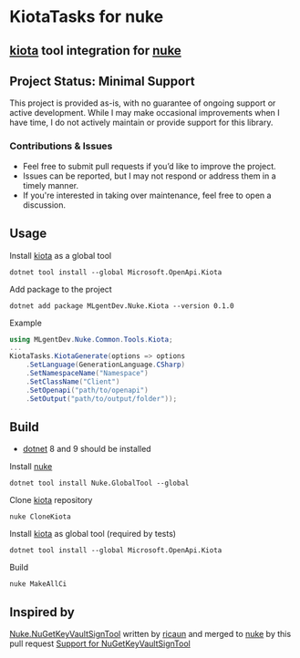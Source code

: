 # KiotaTasks for nuke
## [kiota](https://github.com/microsoft/kiota) tool integration for [nuke](https://github.com/nuke-build/nuke)

## Project Status: Minimal Support
This project is provided as-is, with no guarantee of ongoing support or active development. While I may make occasional improvements when I have time, I do not actively maintain or provide support for this library.

### Contributions & Issues
* Feel free to submit pull requests if you’d like to improve the project.
* Issues can be reported, but I may not respond or address them in a timely manner.
* If you're interested in taking over maintenance, feel free to open a discussion.

## Usage
Install [kiota](https://github.com/microsoft/kiota) as a global tool
```shell
dotnet tool install --global Microsoft.OpenApi.Kiota
```
Add package to the project
```shell
dotnet add package MLgentDev.Nuke.Kiota --version 0.1.0
```
Example
```csharp
using MLgentDev.Nuke.Common.Tools.Kiota;
...
KiotaTasks.KiotaGenerate(options => options
    .SetLanguage(GenerationLanguage.CSharp)
    .SetNamespaceName("Namespace")
    .SetClassName("Client")
    .SetOpenapi("path/to/openapi")
    .SetOutput("path/to/output/folder"));
```


## Build
* [dotnet](https://dotnet.microsoft.com/en-us/) 8 and 9 should be installed

Install [nuke](https://github.com/nuke-build/nuke) 
```shell
dotnet tool install Nuke.GlobalTool --global
```

Clone [kiota](https://github.com/microsoft/kiota) repository
```shell
nuke CloneKiota
```

Install [kiota](https://github.com/microsoft/kiota) as global tool (required by tests)
```shell
dotnet tool install --global Microsoft.OpenApi.Kiota
```

Build
```shell
nuke MakeAllCi
```

## Inspired by
[Nuke.NuGetKeyVaultSignTool](https://github.com/ricaun-io/Nuke.NuGetKeyVaultSignTool) written by [ricaun](https://github.com/ricaun)
and merged to [nuke](https://github.com/nuke-build/nuke) by this pull request [Support for NuGetKeyVaultSignTool](https://github.com/nuke-build/nuke/pull/1485)

